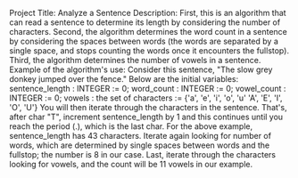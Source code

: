 Project Title: Analyze a Sentence
Description: First, this is an algorithm that can read a sentence to determine its length by considering the number of characters.
Second, the algorithm determines the word count in a sentence by considering the spaces between words (the words are separated by a single space, and stops counting the words once it encounters the fullstop). 
Third, the algorithm determines the number of vowels in a sentence. 
Example of the algorithm's use: Consider this sentence, "The slow grey donkey jumped over the fence." Below are the initial variables:
    sentence_length : INTEGER := 0;
    word_count : INTEGER := 0;
    vowel_count : INTEGER := 0;
    vowels : the set of characters := {'a', 'e', 'i', 'o', 'u' 'A', 'E', 'I', 'O', 'U'}
You will then iterate through the characters in the sentence. That's, after char "T", increment sentence_length by 1 and this continues until you reach the period (.), which is the last char.
For the above example, sentence_length has 43 characters. 
Iterate again looking for number of words, which are determined by single spaces between words and the fullstop; the number is 8 in our case.
Last, iterate through the characters looking for vowels, and the count will be 11 vowels in our example. 
